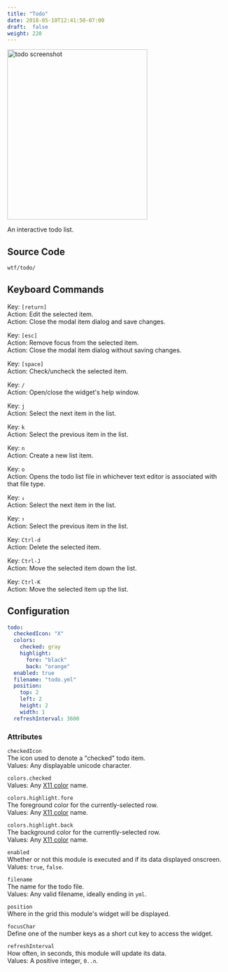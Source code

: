 ```yaml
---
title: "Todo"
date: 2018-05-10T12:41:50-07:00
draft:  false
weight: 220
---
```


<img class="screenshot" src="/imgs/modules/todo.png" width="320" height="388" alt="todo screenshot" />

An interactive todo list.

## Source Code

```bash
wtf/todo/
```

## Keyboard Commands

<span class="caption">Key:</span> `[return]` <br />
<span class="caption">Action:</span> Edit the selected item. <br />
<span class="caption">Action:</span> Close the modal item dialog and save changes. <br />

<span class="caption">Key:</span> `[esc]` <br />
<span class="caption">Action:</span> Remove focus from the selected item. <br />
<span class="caption">Action:</span> Close the modal item dialog without saving changes.

<span class="caption">Key:</span> `[space]` <br />
<span class="caption">Action:</span> Check/uncheck the selected item.

<span class="caption">Key:</span> `/` <br />
<span class="caption">Action:</span> Open/close the widget's help window.

<span class="caption">Key:</span> `j` <br />
<span class="caption">Action:</span> Select the next item in the list.

<span class="caption">Key:</span> `k` <br />
<span class="caption">Action:</span> Select the previous item in the list.

<span class="caption">Key:</span> `n` <br />
<span class="caption">Action:</span> Create a new list item.

<span class="caption">Key:</span> `o` <br />
<span class="caption">Action:</span> Opens the todo list file in
whichever text editor is associated with that file type.

<span class="caption">Key:</span> `↓` <br />
<span class="caption">Action:</span> Select the next item in the list.

<span class="caption">Key:</span> `↑` <br />
<span class="caption">Action:</span> Select the previous item in the list.

<span class="caption">Key:</span> `Ctrl-d` <br />
<span class="caption">Action:</span> Delete the selected item.

<span class="caption">Key:</span> `Ctrl-J` <br />
<span class="caption">Action:</span> Move the selected item down the list.

<span class="caption">Key:</span> `Ctrl-K` <br />
<span class="caption">Action:</span> Move the selected item up the list.

## Configuration

```yaml
todo:
  checkedIcon: "X"
  colors:
    checked: gray
    highlight:
      fore: "black"
      back: "orange"
  enabled: true
  filename: "todo.yml"
  position:
    top: 2
    left: 2
    height: 2
    width: 1
  refreshInterval: 3600
```

### Attributes

`checkedIcon` <br />
The icon used to denote a "checked" todo item. <br />
Values: Any displayable unicode character.

`colors.checked` <br />
Values: Any <a href="https://en.wikipedia.org/wiki/X11_color_names">X11 color</a> name.

`colors.highlight.fore` <br />
The foreground color for the currently-selected row. <br />
Values: Any <a href="https://en.wikipedia.org/wiki/X11_color_names">X11 color</a> name.

`colors.highlight.back` <br />
The background color for the currently-selected row. <br />
Values: Any <a href="https://en.wikipedia.org/wiki/X11_color_names">X11 color</a> name.

`enabled` <br />
Whether or not this module is executed and if its data displayed onscreen. <br />
Values: `true`, `false`.

`filename` <br />
The name for the todo file. <br />
Values: Any valid filename, ideally ending in `yml`.

`position` <br />
Where in the grid this module's widget will be displayed. <br />

`focusChar` <br />
Define one of the number keys as a short cut key to access the widget. <br />

`refreshInterval` <br />
How often, in seconds, this module will update its data. <br />
Values: A positive integer, `0..n`.

